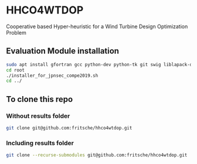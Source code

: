 # HHCO4WTDOP

Cooperative based Hyper-heuristic for a Wind Turbine Design Optimization Problem


## Evaluation Module installation

```bash
sudo apt install gfortran gcc python-dev python-tk git swig liblapack-dev at python-pip virtualenv
cd root
./installer_for_jpnsec_compe2019.sh
cd ../
```


## To clone this repo 

### Without results folder
```bash
git clone git@github.com:fritsche/hhco4wtdop.git
```
### Including results folder
```bash
git clone --recurse-submodules git@github.com:fritsche/hhco4wtdop.git
```
